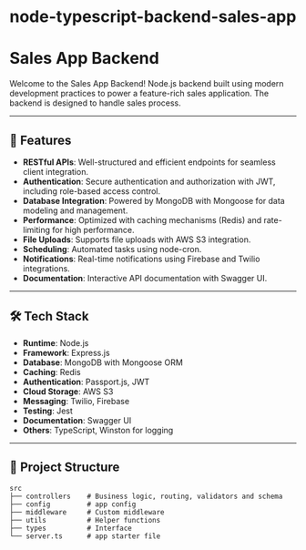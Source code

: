 # node-typescript-backend-sales-app

# Sales App Backend

Welcome to the Sales App Backend! Node.js backend built using modern development practices to power a feature-rich sales application. The backend is designed to handle sales process.

---

## 🚀 Features

- **RESTful APIs**: Well-structured and efficient endpoints for seamless client integration.
- **Authentication**: Secure authentication and authorization with JWT, including role-based access control.
- **Database Integration**: Powered by MongoDB with Mongoose for data modeling and management.
- **Performance**: Optimized with caching mechanisms (Redis) and rate-limiting for high performance.
- **File Uploads**: Supports file uploads with AWS S3 integration.
- **Scheduling**: Automated tasks using node-cron.
- **Notifications**: Real-time notifications using Firebase and Twilio integrations.
- **Documentation**: Interactive API documentation with Swagger UI.

---

## 🛠️ Tech Stack

- **Runtime**: Node.js
- **Framework**: Express.js
- **Database**: MongoDB with Mongoose ORM
- **Caching**: Redis
- **Authentication**: Passport.js, JWT
- **Cloud Storage**: AWS S3
- **Messaging**: Twilio, Firebase
- **Testing**: Jest
- **Documentation**: Swagger UI
- **Others**: TypeScript, Winston for logging

---

## 📂 Project Structure

```plaintext
src
├── controllers    # Business logic, routing, validators and schema
├── config         # app config
├── middleware     # Custom middleware
├── utils          # Helper functions
├── types          # Interface
└── server.ts      # app starter file

